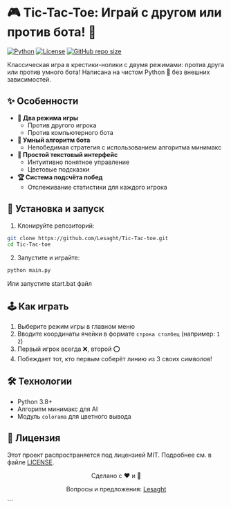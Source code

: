 # 🎮 Tic-Tac-Toe: Играй с другом или против бота! 🤖

[![Python](https://img.shields.io/badge/Python-3.8%2B-blue?logo=python)](https://python.org)
[![License](https://img.shields.io/badge/License-MIT-green)](https://github.com/Lesaght/Tic-Tac-toe/blob/main/LICENSE.md)
[![GitHub repo size](https://img.shields.io/github/repo-size/Lesaght/Tic-Tac-toe-with-and-without-a-bot)](https://github.com/Lesaght/Tic-Tac-toe-with-and-without-a-bot)

Классическая игра в крестики-нолики с двумя режимами: против друга или против умного бота! Написана на чистом Python 🐍 без внешних зависимостей.

## ✨ Особенности
- **👥 Два режима игры**
  - Против другого игрока
  - Против компьютерного бота
- **🎯 Умный алгоритм бота**
  - Непобедимая стратегия с использованием алгоритма минимакс
- **🎨 Простой текстовый интерфейс**
  - Интуитивно понятное управление
  - Цветовые подсказки
- **🏆 Система подсчёта побед**
  - Отслеживание статистики для каждого игрока

## 🚀 Установка и запуск

1. Клонируйте репозиторий:
```bash
git clone https://github.com/Lesaght/Tic-Tac-toe.git
cd Tic-Tac-toe
```

2. Запустите и играйте:
```bash
python main.py
```
Или запустите start.bat файл

## 🕹 Как играть
1. Выберите режим игры в главном меню
2. Вводите координаты ячейки в формате `строка столбец` (например: `1 2`)
3. Первый игрок всегда ❌, второй ⭕
4. Побеждает тот, кто первым соберёт линию из 3 своих символов!

## 🛠 Технологии
- Python 3.8+
- Алгоритм минимакс для AI
- Модуль `colorama` для цветного вывода

## 📜 Лицензия
Этот проект распространяется под лицензией MIT. Подробнее см. в файле [LICENSE](LICENSE).
<div align="center">
  <p>Сделано с ❤️ и 🐍</p>
  <p>Вопросы и предложения: <a href="https://github.com/Lesaght">Lesaght</a></p>
</div>
```
